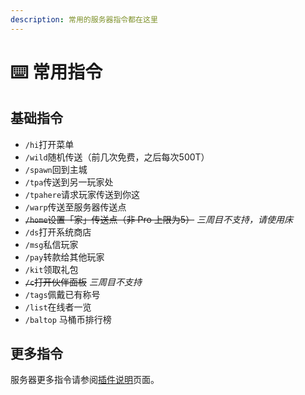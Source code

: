 ```yaml
---
description: 常用的服务器指令都在这里
---
```


# ⌨️ 常用指令

## 基础指令

* `/hi`打开菜单
* `/wild`随机传送（前几次免费，之后每次500T）
* `/spawn`回到主城
* `/tpa`传送到另一玩家处
* `/tpahere`请求玩家传送到你这
* `/warp`传送至服务器传送点
* ~~`/home`设置「家」传送点（非 Pro 上限为5）~~ *三周目不支持，请使用床*
* `/ds`打开系统商店
* `/msg`私信玩家
* `/pay`转款给其他玩家
* `/kit`领取礼包
* ~~`/c`打开伙伴面板~~ *三周目不支持*
* `/tags`佩戴已有称号
* `/list`在线者一览
* `/baltop` 马桶币排行榜

## 更多指令

服务器更多指令请参阅[插件说明](../guidebook/plugins/)页面。
